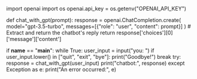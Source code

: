 import openai
import os
openai.api_key = os.getenv("OPENAI_API_KEY")

def chat_with_gpt(prompt):
    response = openai.ChatCompletion.create(
        model="gpt-3.5-turbo",
        messages=[{"role": "user", "content": prompt}]
    )
    # Extract and return the chatbot's reply
    return response['choices'][0]['message']['content']

if __name__ == "__main__":
    while True:
        user_input = input("you: ")
        if user_input.lower() in ["quit", "exit", "bye"]:
            print("Goodbye!")
            break
        try:
            response = chat_with_gpt(user_input)
            print("chatbot:", response)
        except Exception as e:
            print("An error occurred:", e)